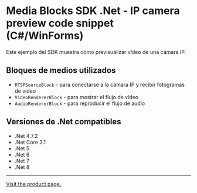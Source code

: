﻿# Media Blocks SDK .Net - IP camera preview code snippet (C#/WinForms)

Este ejemplo del SDK muestra cómo previsualizar vídeo de una cámara IP.

## Bloques de medios utilizados

* `RTSPSourceBlock` - para conectarse a la cámara IP y recibir fotogramas de vídeo
* `VideoRendererBlock` - para mostrar el flujo de vídeo
* `AudioRendererBlock` - para reproducir el flujo de audio

## Versiones de .Net compatibles

* .Net 4.7.2
* .Net Core 3.1
* .Net 5
* .Net 6
* .Net 7
* .Net 8

---

[Visit the product page.](https://www.visioforge.com/video-capture-sdk-net)
